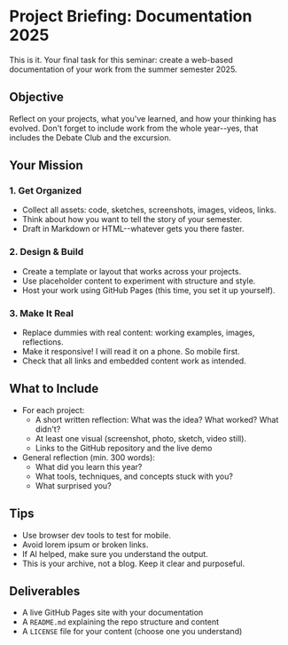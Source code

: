 # Project Briefing: Documentation 2025

This is it. Your final task for this seminar: create a web-based documentation of your work from the summer semester 2025.

## Objective

Reflect on your projects, what you've learned, and how your thinking has evolved. Don't forget to include work from the whole year--yes, that includes the Debate Club and the excursion.

## Your Mission

### 1. Get Organized

- Collect all assets: code, sketches, screenshots, images, videos, links.
- Think about how you want to tell the story of your semester.
- Draft in Markdown or HTML--whatever gets you there faster.

### 2. Design & Build

- Create a template or layout that works across your projects.
- Use placeholder content to experiment with structure and style.
- Host your work using GitHub Pages (this time, you set it up yourself).

### 3. Make It Real

- Replace dummies with real content: working examples, images, reflections.
- Make it responsive! I will read it on a phone. So mobile first.
- Check that all links and embedded content work as intended.

## What to Include

- For each project:
	- A short written reflection: What was the idea? What worked? What didn't?
	- At least one visual (screenshot, photo, sketch, video still).
	- Links to the GitHub repository and the live demo
- General reflection (min. 300 words):
	- What did you learn this year?
	- What tools, techniques, and concepts stuck with you?
	- What surprised you?

## Tips

- Use browser dev tools to test for mobile.
- Avoid lorem ipsum or broken links.
- If AI helped, make sure you understand the output.
- This is your archive, not a blog. Keep it clear and purposeful.

## Deliverables

- A live GitHub Pages site with your documentation
- A `README.md` explaining the repo structure and content
- A `LICENSE` file for your content (choose one you understand)
